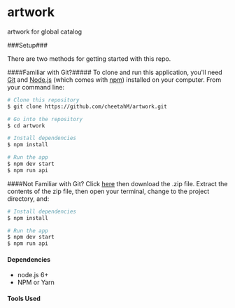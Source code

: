 # artwork
artwork for global catalog

###Setup###

There are two methods for getting started with this repo.

####Familiar with Git?#####
To clone and run this application, you'll need [Git](https://git-scm.com) and [Node.js](https://nodejs.org/en/download/) (which comes with [npm](http://npmjs.com)) installed on your computer. From your command line:

```bash
# Clone this repository
$ git clone https://github.com/cheetahM/artwork.git

# Go into the repository
$ cd artwork

# Install dependencies
$ npm install

# Run the app
$ npm dev start
$ npm run api
```

####Not Familiar with Git?
Click [here](https://github.com/cheetahM/artwork/archive/master.zip) then download the .zip file.  Extract the contents of the zip file, then open your terminal, change to the project directory, and:

```bash
# Install dependencies
$ npm install

# Run the app
$ npm dev start
$ npm run api
```

#### Dependencies
* node.js 6+
* NPM or Yarn

#### Tools Used
